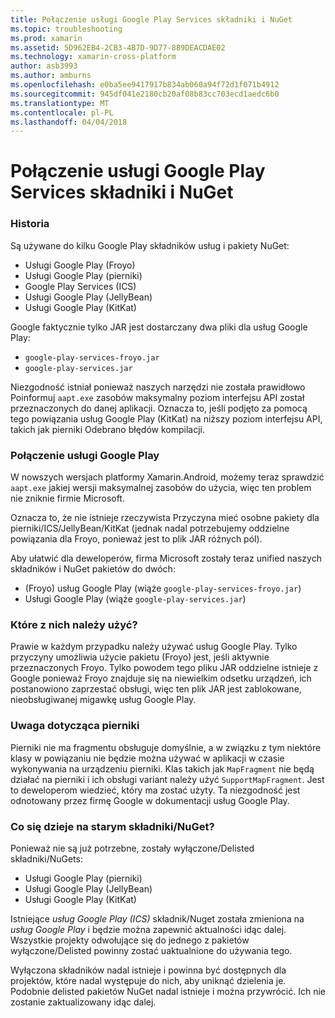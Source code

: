 ```yaml
---
title: Połączenie usługi Google Play Services składniki i NuGet
ms.topic: troubleshooting
ms.prod: xamarin
ms.assetid: 5D962EB4-2CB3-4B7D-9D77-889DEACDAE02
ms.technology: xamarin-cross-platform
author: asb3993
ms.author: amburns
ms.openlocfilehash: e0ba5ee9417917b834ab060a94f72d1f071b4912
ms.sourcegitcommit: 945df041e2180cb20af08b83cc703ecd1aedc6b0
ms.translationtype: MT
ms.contentlocale: pl-PL
ms.lasthandoff: 04/04/2018
---
```

# <a name="unifying-google-play-services-components-and-nuget"></a>Połączenie usługi Google Play Services składniki i NuGet

### <a name="history"></a>Historia

Są używane do kilku Google Play składników usług i pakiety NuGet:

-   Usługi Google Play (Froyo)
-   Usługi Google Play (pierniki)
-   Google Play Services (ICS)
-   Usługi Google Play (JellyBean)
-   Usługi Google Play (KitKat)

Google faktycznie tylko JAR jest dostarczany dwa pliki dla usług Google Play:

-   `google-play-services-froyo.jar`
-   `google-play-services.jar`

Niezgodność istniał ponieważ naszych narzędzi nie została prawidłowo Poinformuj `aapt.exe` zasobów maksymalny poziom interfejsu API został przeznaczonych do danej aplikacji. Oznacza to, jeśli podjęto za pomocą tego powiązania usług Google Play (KitKat) na niższy poziom interfejsu API, takich jak pierniki Odebrano błędów kompilacji.

### <a name="unifying-google-play-services"></a>Połączenie usługi Google Play

W nowszych wersjach platformy Xamarin.Android, możemy teraz sprawdzić `aapt.exe` jakiej wersji maksymalnej zasobów do użycia, więc ten problem nie zniknie firmie Microsoft.

Oznacza to, że nie istnieje rzeczywista Przyczyna mieć osobne pakiety dla pierniki/ICS/JellyBean/KitKat (jednak nadal potrzebujemy oddzielne powiązania dla Froyo, ponieważ jest to plik JAR różnych pól).

Aby ułatwić dla deweloperów, firma Microsoft zostały teraz unified naszych składników i NuGet pakietów do dwóch:

-   (Froyo) usług Google Play (wiąże `google-play-services-froyo.jar`)
-   Usługi Google Play (wiąże `google-play-services.jar`)

### <a name="which-one-should-be-used"></a>Które z nich należy użyć?

Prawie w każdym przypadku należy używać usług Google Play. Tylko przyczyny umożliwia użycie pakietu (Froyo) jest, jeśli aktywnie przeznaczonych Froyo. Tylko powodem tego pliku JAR oddzielne istnieje z Google ponieważ Froyo znajduje się na niewielkim odsetku urządzeń, ich postanowiono zaprzestać obsługi, więc ten plik JAR jest zablokowane, nieobsługiwanej migawkę usług Google Play.

### <a name="note-about-gingerbread"></a>Uwaga dotycząca pierniki

Pierniki nie ma fragmentu obsługuje domyślnie, a w związku z tym niektóre klasy w powiązaniu nie będzie można używać w aplikacji w czasie wykonywania na urządzeniu pierniki. Klas takich jak `MapFragment` nie będą działać na pierniki i ich obsługi variant należy użyć `SupportMapFragment`. Jest to deweloperom wiedzieć, który ma zostać użyty. Ta niezgodność jest odnotowany przez firmę Google w dokumentacji usług Google Play.

### <a name="what-happens-to-the-old-componentsnugets"></a>Co się dzieje na starym składniki/NuGet?

Ponieważ nie są już potrzebne, zostały wyłączone/Delisted składniki/NuGets:

-   Usługi Google Play (pierniki)
-   Usługi Google Play (JellyBean)
-   Usługi Google Play (KitKat)

Istniejące _usług Google Play (ICS)_ składnik/Nuget została zmieniona na _usług Google Play_ i będzie można zapewnić aktualności idąc dalej. Wszystkie projekty odwołujące się do jednego z pakietów wyłączone/Delisted powinny zostać uaktualnione do używania tego.

Wyłączona składników nadal istnieje i powinna być dostępnych dla projektów, które nadal występuje do nich, aby uniknąć dzielenia je. Podobnie delisted pakietów NuGet nadal istnieje i można przywrócić. Ich nie zostanie zaktualizowany idąc dalej.
